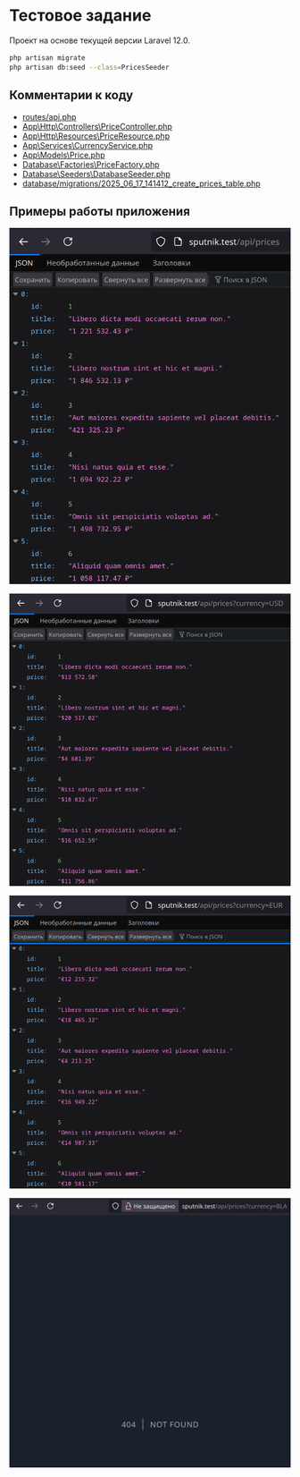 # Тестовое задание

Проект на основе текущей версии Laravel 12.0.


```bash
php artisan migrate
php artisan db:seed --class=PricesSeeder
```

## Комментарии к коду

* [routes/api.php](https://github.com/olympsoft/sputnik/blob/master/routes/api.php)
* [App\\Http\\Controllers\\PriceController.php](https://github.com/olympsoft/sputnik/blob/master/app/Http/Controllers/PriceController.php)
* [App\\Http\\Resources\\PriceResource.php](https://github.com/olympsoft/sputnik/blob/master/app/Http/Resources/PriceResource.php)
* [App\\Services\\CurrencyService.php](https://github.com/olympsoft/sputnik/blob/master/app/Services/CurrencyService.php)
* [App\\Models\\Price.php](https://github.com/olympsoft/sputnik/blob/master/app/Models/Price.php)
* [Database\\Factories\\PriceFactory.php](https://github.com/olympsoft/sputnik/blob/master/database/factories/PriceFactory.php)
* [Database\\Seeders\\DatabaseSeeder.php](https://github.com/olympsoft/sputnik/blob/master/database/seeders/DatabaseSeeder.php)
* [database/migrations/2025_06_17_141412_create_prices_table.php](https://github.com/olympsoft/sputnik/blob/master/database/migrations/2025_06_17_141412_create_prices_table.php)

## Примеры работы приложения

 ![Без параметров](https://github.com/olympsoft/sputnik/raw/master/example1.png)

 ![currency=USD](https://github.com/olympsoft/sputnik/raw/master/example2.png)

 ![currency=EUR](https://github.com/olympsoft/sputnik/raw/master/example3.png)

 ![Некорректная валюта](https://github.com/olympsoft/sputnik/raw/master/example4.png)
